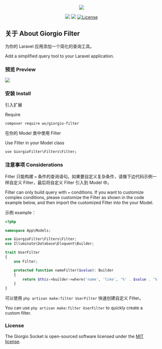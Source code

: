 <p align="center"><img src="https://m-finder.github.io/images/avatar.jpeg"></p>
<p align="center">
<img src="https://img.shields.io/badge/Author-m--finder-red">
<img src="https://img.shields.io/badge/Laravel-5.0-red">
<a href="https://packagist.org/packages/wu/giorgio-filter"><img src="https://img.shields.io/badge/License-MIT-green" alt="License"></a>
</p>

## 关于 About Giorgio Filter
为你的 Laravel 应用添加一个简化的查询工具。

Add a simplified query tool to your Laravel application.

### 预览 Preview
![](https://repository-images.githubusercontent.com/722049413/a1b33a3f-8d0d-429d-bda4-468ad01756b2)


### 安装 Install

引入扩展 

Require
```
composer require wu/giorgio-filter
```

在你的 Model 类中使用 Filter 

Use Filter in your Model class
```
use GiorgioFilter\Filters\Filter;
```


### 注意事项 Considerations
Filter 只能构建 `=` 条件的查询语句。如果要自定义复杂条件，请像下边代码示例一样自定义 Filter，最后将自定义 Filter 引入到 Model 中。

Filter can only build query with `=` conditions. If you want to customize complex conditions, please customize the Filter as shown in the code example below, and then import the customized Filter into the your Model.

示例 example：
```php
<?php

namespace App\Models;

use GiorgioFilter\Filters\Filter;
use Illuminate\Database\Eloquent\Builder;

trait UserFilter
{
    use Filter;

    protected function nameFilter($value): Builder
    {
        return $this->builder->where('name', 'like', '%' . $value . '%');
    }
}
```

可以使用 `php artisan make:filter UserFilter` 快速创建自定义 Filter。

You can use `php artisan make:filter UserFilter` to quickly create a custom filter.

### License

The Giorgio Socket is open-sourced software licensed under the [MIT license](https://opensource.org/licenses/MIT).
